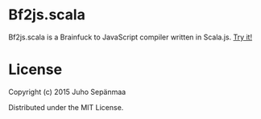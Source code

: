 # Bf2js.scala

Bf2js.scala is a Brainfuck to JavaScript compiler written in Scala.js. [Try it!](http://sepanmaa.github.io/brainfuck.html)

# License

Copyright (c) 2015 Juho Sepänmaa

Distributed under the MIT License.
